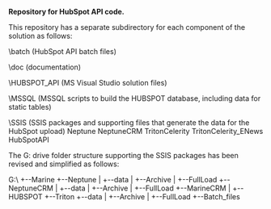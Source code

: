 **Repository for HubSpot API code.**

This repository has a separate subdirectory for each component of the solution as follows:

\\batch (HubSpot API batch files)

\\doc (documentation)

\\HUBSPOT_API (MS Visual Studio solution files)
  
\\MSSQL (MSSQL scripts to build the HUBSPOT database, including data for static tables)
  
\\SSIS (SSIS packages and supporting files that generate the data for the HubSpot upload)
  Neptune
  NeptuneCRM
  TritonCelerity
  TritonCelerity_ENews
  HubSpotAPI


The G: drive folder structure supporting the SSIS packages has been revised and simplified as follows:

G:\\
+--Marine
   +--Neptune
   |  +--data
   |     +--Archive
   |     +--FullLoad
   +--NeptuneCRM
   |  +--data
   |     +--Archive
   |     +--FullLoad
   +--MarineCRM 
   |  +--HUBSPOT
   +--Triton
      +--data
      |  +--Archive
      |  +--FullLoad
      +--Batch_files



